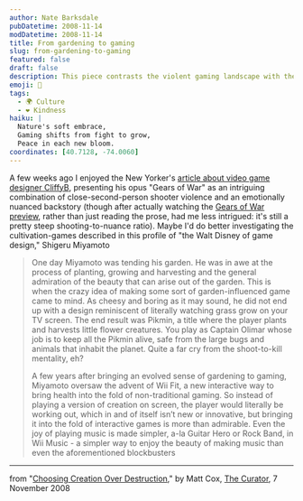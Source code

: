 ```yaml
---
author: Nate Barksdale
pubDatetime: 2008-11-14
modDatetime: 2008-11-14
title: From gardening to gaming
slug: from-gardening-to-gaming
featured: false
draft: false
description: This piece contrasts the violent gaming landscape with the nurturing, creative visions of renowned designer Shigeru Miyamoto.
emoji: 🌱
tags:
  - 🌍 Culture
  - ❤️ Kindness
haiku: |
  Nature's soft embrace,  
  Gaming shifts from fight to grow,  
  Peace in each new bloom.
coordinates: [40.7128, -74.0060]
---
```


A few weeks ago I enjoyed the New Yorker's [article about video game designer CliffyB](http://www.newyorker.com/reporting/2008/11/03/081103fa_fact_bissell?currentPage=all), presenting his opus "Gears of War" as an intriguing combination of close-second-person shooter violence and an emotionally nuanced backstory (though after actually watching the [Gears of War preview](http://www.youtube.com/watch?v=ccWrbGEFgI8), rather than just reading the prose, had me less intrigued: it's still a pretty steep shooting-to-nuance ratio). Maybe I'd do better investigating the cultivation-games described in this profile of "the Walt Disney of game design," Shigeru Miyamoto

> One day Miyamoto was tending his garden. He was in awe at the process of planting, growing and harvesting and the general admiration of the beauty that can arise out of the garden. This is when the crazy idea of making some sort of garden-influenced game came to mind. As cheesy and boring as it may sound, he did not end up with a design reminiscent of literally watching grass grow on your TV screen. The end result was Pikmin, a title where the player plants and harvests little flower creatures. You play as Captain Olimar whose job is to keep all the Pikmin alive, safe from the large bugs and animals that inhabit the planet. Quite a far cry from the shoot-to-kill mentality, eh?
>
> A few years after bringing an evolved sense of gardening to gaming, Miyamoto oversaw the advent of Wii Fit, a new interactive way to bring health into the fold of non-traditional gaming. So instead of playing a version of creation on screen, the player would literally be working out, which in and of itself isn’t new or innovative, but bringing it into the fold of interactive games is more than admirable. Even the joy of playing music is made simpler, a-la Guitar Hero or Rock Band, in Wii Music - a simpler way to enjoy the beauty of making music than even the aforementioned blockbusters

---

from "[Choosing Creation Over Destruction](http://web.archive.org/web/20160621162335/http://www.curatormagazine.com/mattcox/choosing-creation-over-destruction/)," by Matt Cox, [The Curator](http://web.archive.org/web/20160621162335/http://www.curatormagazine.com/mattcox/choosing-creation-over-destruction/), 7 November 2008
